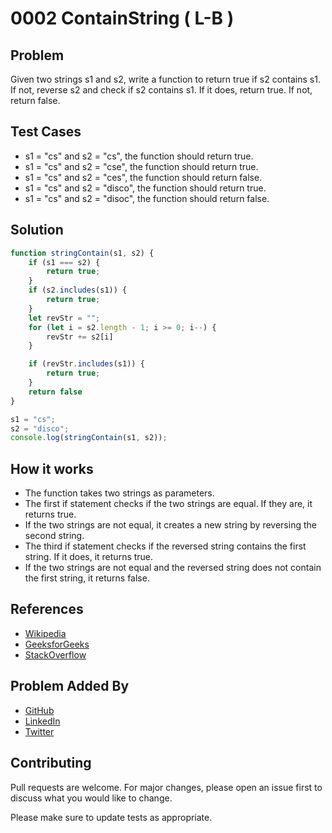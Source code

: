 # 0002 ContainString ( L-B ) 

## Problem
Given two strings s1 and s2, write a function to return true if s2 contains s1. If not, reverse s2 and check if s2 contains s1. If it does, return true. If not, return false.

## Test Cases
- s1 = "cs" and s2 = "cs", the function should return true.
- s1 = "cs" and s2 = "cse", the function should return true.
- s1 = "cs" and s2 = "ces", the function should return false.
- s1 = "cs" and s2 = "disco", the function should return true.
- s1 = "cs" and s2 = "disoc", the function should return false.


## Solution
```javascript
function stringContain(s1, s2) {
    if (s1 === s2) {
        return true;
    }
    if (s2.includes(s1)) {
        return true;
    }
    let revStr = "";
    for (let i = s2.length - 1; i >= 0; i--) {
        revStr += s2[i]
    }

    if (revStr.includes(s1)) {
        return true;
    }
    return false
}

s1 = "cs";
s2 = "disco";
console.log(stringContain(s1, s2));
```

## How it works
- The function takes two strings as parameters.
- The first if statement checks if the two strings are equal. If they are, it returns true.
- If the two strings are not equal, it creates a new string by reversing the second string.
- The third if statement checks if the reversed string contains the first string. If it does, it returns true.
- If the two strings are not equal and the reversed string does not contain the first string, it returns false.

## References
- [Wikipedia](https://en.wikipedia.org/wiki/String_searching_algorithm)
- [GeeksforGeeks](https://www.geeksforgeeks.org/naive-algorithm-for-pattern-searching/)
- [StackOverflow](https://stackoverflow.com/questions/1789945/how-to-check-whether-a-string-contains-a-substring-in-javascript)

## Problem Added By
- [GitHub](https://www.github.com/devvsakib)
- [LinkedIn](https://www.linkedin.com/in/devvsakib)
- [Twitter](https://twitter.com/devvsakib)

## Contributing
Pull requests are welcome. For major changes, please open an issue first to discuss what you would like to change.

Please make sure to update tests as appropriate.